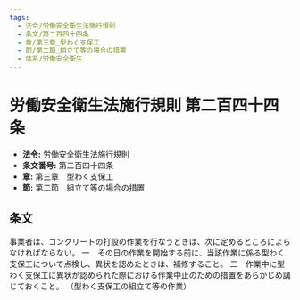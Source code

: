 ```yaml
---
tags:
  - 法令/労働安全衛生法施行規則
  - 条文/第二百四十四条
  - 章/第三章_型わく支保工
  - 節/第二節_組立て等の場合の措置
  - 体系/労働安全衛生
---
```

# 労働安全衛生法施行規則 第二百四十四条

- **法令:** 労働安全衛生法施行規則
- **条文番号:** 第二百四十四条
- **章:** 第三章　型わく支保工
- **節:** 第二節　組立て等の場合の措置

## 条文
事業者は、コンクリートの打設の作業を行なうときは、次に定めるところによらなければならない。
一　その日の作業を開始する前に、当該作業に係る型わく支保工について点検し、異状を認めたときは、補修すること。
二　作業中に型わく支保工に異状が認められた際における作業中止のための措置をあらかじめ講じておくこと。
（型わく支保工の組立て等の作業）

